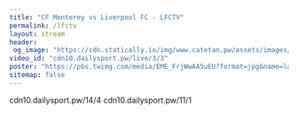 ```yaml
---
title: "CF Monterey vs Liverpool FC - LFCTV"
permalink: /lfctv
layout: stream
header:
 og_image: "https://cdn.statically.io/img/www.catetan.pw/assets/images/lfctv.jpeg"
video_id: "cdn10.dailysport.pw/live/3/3"
poster: "https://pbs.twimg.com/media/EME_FrjWwAA5uEU?format=jpg&name=large"
sitemap: false
---
```

cdn10.dailysport.pw/14/4
cdn10.dailysport.pw/11/1

